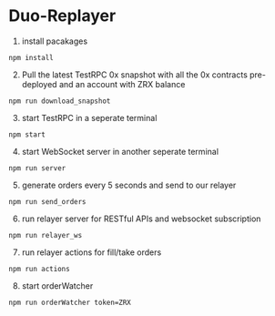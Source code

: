 # Duo-Replayer
1. install pacakages
```
npm install
```
2. Pull the latest TestRPC 0x snapshot with all the 0x contracts pre-deployed and an account with ZRX balance
```
npm run download_snapshot
```
3. start TestRPC in a seperate terminal
```
npm start
```
4. start WebSocket server in another seperate terminal
```
npm run server
```
5. generate orders every 5 seconds and send to our relayer
```
npm run send_orders
```
6. run relayer server for RESTful APIs and websocket subscription
```
npm run relayer_ws
```
7. run relayer actions for fill/take orders
```
npm run actions
```

8. start orderWatcher
```
npm run orderWatcher token=ZRX
```
